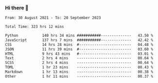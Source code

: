 ### Hi there 👋

<!--
**dominoto/dominoto** is a ✨ _special_ ✨ repository because its `README.md` (this file) appears on your GitHub profile.

Here are some ideas to get you started:

- 🔭 I’m currently working on ...
- 🌱 I’m currently learning ...
- 👯 I’m looking to collaborate on ...
- 🤔 I’m looking for help with ...
- 💬 Ask me about ...
- 📫 How to reach me: ...
- 😄 Pronouns: ...
- ⚡ Fun fact: ...
-->
<!--START_SECTION:waka-->

```txt
From: 30 August 2021 - To: 20 September 2023

Total Time: 323 hrs 12 mins

Python           140 hrs 34 mins ###########--------------   43.50 %
JavaScript       137 hrs 7 mins  ###########--------------   42.42 %
CSS              14 hrs 28 mins  #------------------------   04.48 %
JSON             11 hrs 39 mins  #------------------------   03.60 %
HTML             9 hrs 43 mins   #------------------------   03.01 %
Text             2 hrs 4 mins    -------------------------   00.64 %
SCSS             2 hrs 4 mins    -------------------------   00.64 %
TOML             1 hr 23 mins    -------------------------   00.43 %
Markdown         1 hr 13 mins    -------------------------   00.38 %
Other            1 hr 11 mins    -------------------------   00.37 %
```

<!--END_SECTION:waka-->
